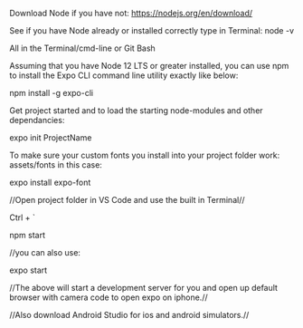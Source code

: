 Download Node if you have not:
https://nodejs.org/en/download/

See if you have Node already or installed correctly type in Terminal:
node -v

All in the Terminal/cmd-line or Git Bash

Assuming that you have Node 12 LTS or greater installed, you can use npm to install the Expo CLI command line utility exactly like below:

npm install -g expo-cli

Get project started and to load the starting node-modules and other dependancies:

expo init ProjectName

To make sure your custom fonts you install into your project folder work: assets/fonts in this case:

expo install expo-font

//Open project folder in VS Code and use the built in Terminal//

Ctrl + `

npm start 

//you can also use: 

expo start

//The above will start a development server for you and open up default browser with camera code to open expo on iphone.//

//Also download Android Studio for ios and android simulators.//